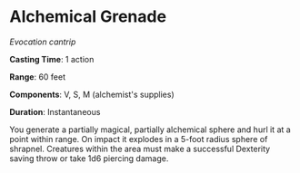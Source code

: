 # Alchemical Grenade
*Evocation cantrip*

**Casting Time**: 1 action

**Range**: 60 feet

**Components**: V, S, M (alchemist's supplies)

**Duration**: Instantaneous

You generate a partially magical, partially alchemical sphere and hurl it at a point within range. On impact it explodes in a 5-foot radius sphere of shrapnel. Creatures within the area must make a successful Dexterity saving throw or take 1d6 piercing damage.
